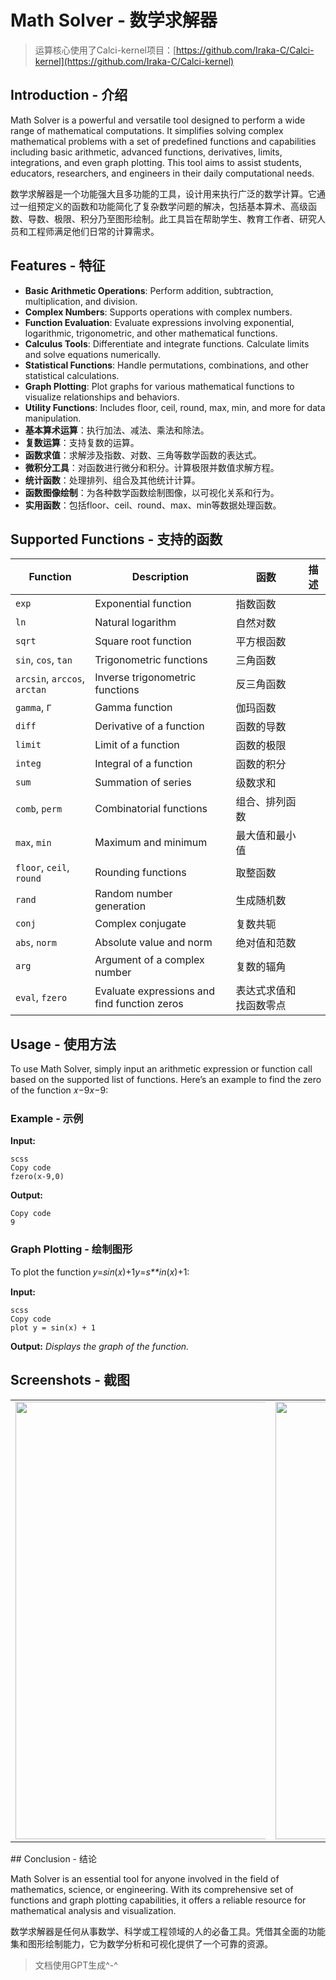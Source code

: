 # Math Solver - 数学求解器
>运算核心使用了Calci-kernel项目：[https://github.com/Iraka-C/Calci-kernel](https://github.com/Iraka-C/Calci-kernel)
## Introduction - 介绍

Math Solver is a powerful and versatile tool designed to perform a wide range of mathematical computations. It simplifies solving complex mathematical problems with a set of predefined functions and capabilities including basic arithmetic, advanced functions, derivatives, limits, integrations, and even graph plotting. This tool aims to assist students, educators, researchers, and engineers in their daily computational needs.

数学求解器是一个功能强大且多功能的工具，设计用来执行广泛的数学计算。它通过一组预定义的函数和功能简化了复杂数学问题的解决，包括基本算术、高级函数、导数、极限、积分乃至图形绘制。此工具旨在帮助学生、教育工作者、研究人员和工程师满足他们日常的计算需求。

## Features - 特征

- **Basic Arithmetic Operations**: Perform addition, subtraction, multiplication, and division.
- **Complex Numbers**: Supports operations with complex numbers.
- **Function Evaluation**: Evaluate expressions involving exponential, logarithmic, trigonometric, and other mathematical functions.
- **Calculus Tools**: Differentiate and integrate functions. Calculate limits and solve equations numerically.
- **Statistical Functions**: Handle permutations, combinations, and other statistical calculations.
- **Graph Plotting**: Plot graphs for various mathematical functions to visualize relationships and behaviors.
- **Utility Functions**: Includes floor, ceil, round, max, min, and more for data manipulation.
- **基本算术运算**：执行加法、减法、乘法和除法。
- **复数运算**：支持复数的运算。
- **函数求值**：求解涉及指数、对数、三角等数学函数的表达式。
- **微积分工具**：对函数进行微分和积分。计算极限并数值求解方程。
- **统计函数**：处理排列、组合及其他统计计算。
- **函数图像绘制**：为各种数学函数绘制图像，以可视化关系和行为。
- **实用函数**：包括floor、ceil、round、max、min等数据处理函数。

## Supported Functions - 支持的函数

| Function                     | Description                                  | 函数                   | 描述 |
| ---------------------------- | -------------------------------------------- | ---------------------- | ---- |
| `exp`                        | Exponential function                         | 指数函数               |      |
| `ln`                         | Natural logarithm                            | 自然对数               |      |
| `sqrt`                       | Square root function                         | 平方根函数             |      |
| `sin`, `cos`, `tan`          | Trigonometric functions                      | 三角函数               |      |
| `arcsin`, `arccos`, `arctan` | Inverse trigonometric functions              | 反三角函数             |      |
| `gamma`, `Γ`                 | Gamma function                               | 伽玛函数               |      |
| `diff`                       | Derivative of a function                     | 函数的导数             |      |
| `limit`                      | Limit of a function                          | 函数的极限             |      |
| `integ`                      | Integral of a function                       | 函数的积分             |      |
| `sum`                        | Summation of series                          | 级数求和               |      |
| `comb`, `perm`               | Combinatorial functions                      | 组合、排列函数         |      |
| `max`, `min`                 | Maximum and minimum                          | 最大值和最小值         |      |
| `floor`, `ceil`, `round`     | Rounding functions                           | 取整函数               |      |
| `rand`                       | Random number generation                     | 生成随机数             |      |
| `conj`                       | Complex conjugate                            | 复数共轭               |      |
| `abs`, `norm`                | Absolute value and norm                      | 绝对值和范数           |      |
| `arg`                        | Argument of a complex number                 | 复数的辐角             |      |
| `eval`, `fzero`              | Evaluate expressions and find function zeros | 表达式求值和找函数零点 |      |

## Usage - 使用方法

To use Math Solver, simply input an arithmetic expression or function call based on the supported list of functions. Here’s an example to find the zero of the function 𝑥−9*x*−9:

### Example - 示例

**Input:**

```
scss
Copy code
fzero(x-9,0)
```

**Output:**

```
Copy code
9
```

### Graph Plotting - 绘制图形

To plot the function 𝑦=𝑠𝑖𝑛(𝑥)+1*y*=*s**in*(*x*)+1:

**Input:**

```
scss
Copy code
plot y = sin(x) + 1
```

**Output:** *Displays the graph of the function.*
## Screenshots - 截图
<table>
  <tr>
    <td><center><img src="https://pwxiao-blog.oss-cn-hangzhou.aliyuncs.com/typora_picScreenshot_20241017_130934.jpg" style="max-width: 400px; height: 700px;"></center></td>
    <td><center><img src="https://pwxiao-blog.oss-cn-hangzhou.aliyuncs.com/typora_picScreenshot_20241017_131057.jpg" style="max-width: 400px; height: 700px;"></center></td>
    <td><center><img src="https://pwxiao-blog.oss-cn-hangzhou.aliyuncs.com/typora_picScreenshot_20241017_130951.jpg" style="max-width: 400px; height: 700px;"></center></td>

  </tr>
</table>
## Conclusion - 结论

Math Solver is an essential tool for anyone involved in the field of mathematics, science, or engineering. With its comprehensive set of functions and graph plotting capabilities, it offers a reliable resource for mathematical analysis and visualization.

数学求解器是任何从事数学、科学或工程领域的人的必备工具。凭借其全面的功能集和图形绘制能力，它为数学分析和可视化提供了一个可靠的资源。



> 文档使用GPT生成^-^
